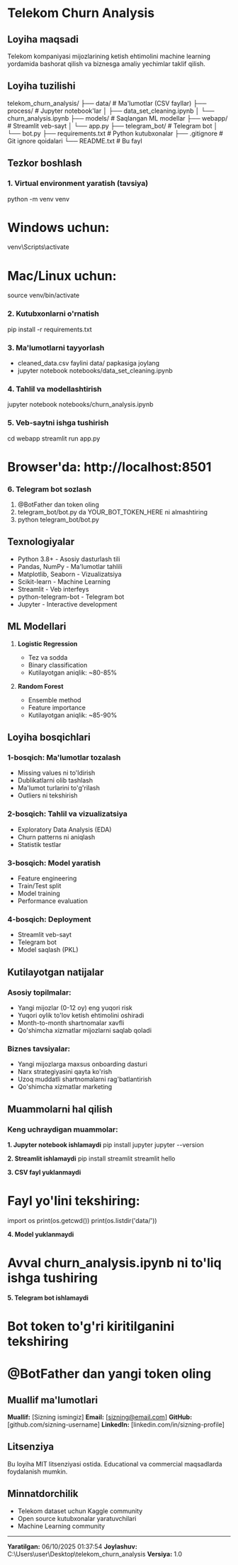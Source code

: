 ﻿# Telekom Churn Analysis

## Loyiha maqsadi
Telekom kompaniyasi mijozlarining ketish ehtimolini machine learning
yordamida bashorat qilish va biznesga amaliy yechimlar taklif qilish.

## Loyiha tuzilishi

telekom_churn_analysis/
├── data/                    # Ma'lumotlar (CSV fayllar)
├── process/                 # Jupyter notebook'lar
│   ├── data_set_cleaning.ipynb
│   └── churn_analysis.ipynb
├── models/                  # Saqlangan ML modellar
├── webapp/                  # Streamlit veb-sayt
│   └── app.py
├── telegram_bot/            # Telegram bot
│   └── bot.py
├── requirements.txt         # Python kutubxonalar
├── .gitignore              # Git ignore qoidalari
└── README.txt              # Bu fayl

## Tezkor boshlash

### 1. Virtual environment yaratish (tavsiya)
python -m venv venv

# Windows uchun:
venv\\Scripts\\activate

# Mac/Linux uchun:
source venv/bin/activate

### 2. Kutubxonlarni o'rnatish
pip install -r requirements.txt

### 3. Ma'lumotlarni tayyorlash
- cleaned_data.csv faylini data/ papkasiga joylang
- jupyter notebook notebooks/data_set_cleaning.ipynb

### 4. Tahlil va modellashtirish
jupyter notebook notebooks/churn_analysis.ipynb

### 5. Veb-saytni ishga tushirish
cd webapp
streamlit run app.py
# Browser'da: http://localhost:8501

### 6. Telegram bot sozlash
1. @BotFather dan token oling
2. telegram_bot/bot.py da YOUR_BOT_TOKEN_HERE ni almashtiring
3. python telegram_bot/bot.py

## Texnologiyalar

- Python 3.8+ - Asosiy dasturlash tili
- Pandas, NumPy - Ma'lumotlar tahlili
- Matplotlib, Seaborn - Vizualizatsiya
- Scikit-learn - Machine Learning
- Streamlit - Veb interfeys
- python-telegram-bot - Telegram bot
- Jupyter - Interactive development

## ML Modellari

1. **Logistic Regression**
   - Tez va sodda
   - Binary classification
   - Kutilayotgan aniqlik: ~80-85%

2. **Random Forest**
   - Ensemble method
   - Feature importance
   - Kutilayotgan aniqlik: ~85-90%

## Loyiha bosqichlari

### 1-bosqich: Ma'lumotlar tozalash
- Missing values ni to'ldirish
- Dublikatlarni olib tashlash
- Ma'lumot turlarini to'g'rilash
- Outliers ni tekshirish

### 2-bosqich: Tahlil va vizualizatsiya
- Exploratory Data Analysis (EDA)
- Churn patterns ni aniqlash
- Statistik testlar

### 3-bosqich: Model yaratish
- Feature engineering
- Train/Test split
- Model training
- Performance evaluation

### 4-bosqich: Deployment
- Streamlit veb-sayt
- Telegram bot
- Model saqlash (PKL)

## Kutilayotgan natijalar

### Asosiy topilmalar:
- Yangi mijozlar (0-12 oy) eng yuqori risk
- Yuqori oylik to'lov ketish ehtimolini oshiradi
- Month-to-month shartnomalar xavfli
- Qo'shimcha xizmatlar mijozlarni saqlab qoladi

### Biznes tavsiyalar:
- Yangi mijozlarga maxsus onboarding dasturi
- Narx strategiyasini qayta ko'rish
- Uzoq muddatli shartnomalarni rag'batlantirish
- Qo'shimcha xizmatlar marketing

## Muammolarni hal qilish

### Keng uchraydigan muammolar:

**1. Jupyter notebook ishlamaydi**
pip install jupyter
jupyter --version

**2. Streamlit ishlamaydi**
pip install streamlit
streamlit hello

**3. CSV fayl yuklanmaydi**
# Fayl yo'lini tekshiring:
import os
print(os.getcwd())
print(os.listdir('data/'))

**4. Model yuklanmaydi**
# Avval churn_analysis.ipynb ni to'liq ishga tushiring

**5. Telegram bot ishlamaydi**
# Bot token to'g'ri kiritilganini tekshiring
# @BotFather dan yangi token oling

## Muallif ma'lumotlari

**Muallif:** [Sizning ismingiz]
**Email:** [sizning@email.com]
**GitHub:** [github.com/sizning-username]
**LinkedIn:** [linkedin.com/in/sizning-profile]

## Litsenziya

Bu loyiha MIT litsenziyasi ostida.
Educational va commercial maqsadlarda foydalanish mumkin.

## Minnatdorchilik

- Telekom dataset uchun Kaggle community
- Open source kutubxonalar yaratuvchilari
- Machine Learning community

---

**Yaratilgan:** 06/10/2025 01:37:54
**Joylashuv:** C:\Users\user\Desktop\telekom_churn_analysis
**Versiya:** 1.0
